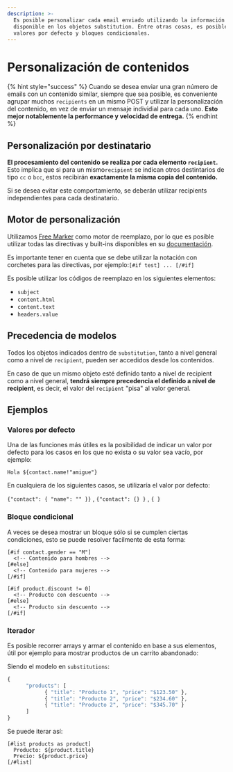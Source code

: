 ```yaml
---
description: >-
  Es posible personalizar cada email enviado utilizando la información
  disponible en los objetos substitution. Entre otras cosas, es posible indicar
  valores por defecto y bloques condicionales.
---
```


# Personalización de contenidos

{% hint style="success" %}
Cuando se desea enviar una gran número de emails con un contenido similar, siempre que sea posible, es conveniente agrupar muchos `recipients` en un mismo POST y utilizar la personalización del contenido,  en vez de enviar un mensaje individial para cada uno.  **Esto mejor notablemente la performance y velocidad de entrega.**
{% endhint %}

## Personalización por destinatario

**El procesamiento del contenido se realiza por cada elemento `recipient`.** Esto implica que si para un mismo`recipient` se indican otros destintarios de tipo `cc` o `bcc`, estos recibirán **exactamente la misma copia del contenido.** 

Si se desea evitar este comportamiento, se deberán utilizar recipients independientes para cada destinatario.

## Motor de personalización

Utilizamos [Free Marker](https://freemarker.apache.org/) como motor de reemplazo, por lo que es posible utilizar todas las directivas y built-ins disponibles en su [documentación](https://freemarker.apache.org/docs/ref.html).

Es importante tener en cuenta que se debe utilizar la notación con corchetes para las directivas, por ejemplo:`[#if test] ... [/#if]`

Es posible utilizar los códigos de reemplazo en los siguientes elementos:

* `subject`
* `content.html`
* `content.text`
* `headers.value`

## Precedencia de modelos

Todos los objetos indicados dentro de `substitution`, tanto a nivel general como a nivel de `recipient`, pueden ser accedidos desde los contenidos. 

En caso de que un mismo objeto esté definido tanto a nivel de recipient como a nivel general, **tendrá siempre precedencia el definido a nivel de recipient**, es decir, el valor del `recipient` "pisa" al valor general.

## Ejemplos

### Valores por defecto

Una de las funciones más útiles es la posibilidad de indicar un valor por defecto para los casos en los que no exista o su valor sea vacío, por ejemplo:

`Hola ${contact.name!"amigue"}`

En cualquiera de los siguientes casos, se utilizaría el valor por defecto:

`{"contact": { "name": "" }}` , `{"contact": {} }` , `{ }`

### Bloque condicional

A veces se desea mostrar un bloque sólo si se cumplen ciertas condiciones, esto se puede resolver facilmente de esta forma:

```markup
[#if contact.gender == "M"]
  <!-- Contenido para hombres -->
[#else]
  <!-- Contenido para mujeres -->
[/#if]
```

```markup
[#if product.discount != 0]
  <!-- Producto con descuento -->
[#else]
  <!-- Producto sin descuento -->
[/#if]
```

### Iterador

Es posible recorrer arrays y armar el contenido en base a sus elementos, útil por ejemplo para mostrar productos de un carrito abandonado:

Siendo el modelo en `substitutions`:

```javascript
{
      "products": [ 
            { "title": "Producto 1", "price": "$123.50" },
            { "title": "Producto 2", "price": "$234.60" },            
            { "title": "Producto 2", "price": "$345.70" }            
      ]
}
```

Se puede iterar así:

```markup
[#list products as product]
  Producto: ${product.title}
  Precio: ${product.price}
[/#list]
```




